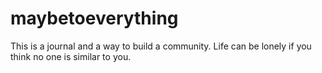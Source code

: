 # maybetoeverything
This is a journal and a way to build a community. Life can be lonely if you think no one is similar to you. 
